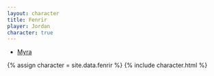 ```yaml
---
layout: character
title: Fenrir
player: Jordan
character: true
---
```


- [Myra](../)

{% assign character = site.data.fenrir %}
{% include character.html %}